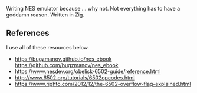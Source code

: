 Writing NES emulator because ... why not. Not everything has to have a goddamn reason.
Written in Zig.

## References

I use all of these resources below.

- https://bugzmanov.github.io/nes_ebook
  https://github.com/bugzmanov/nes_ebook
- https://www.nesdev.org/obelisk-6502-guide/reference.html
- http://www.6502.org/tutorials/6502opcodes.html
- https://www.righto.com/2012/12/the-6502-overflow-flag-explained.html

